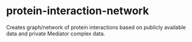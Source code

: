 # protein-interaction-network
Creates graph/network of protein interactions based on publicly available data and private Mediator complex data.
